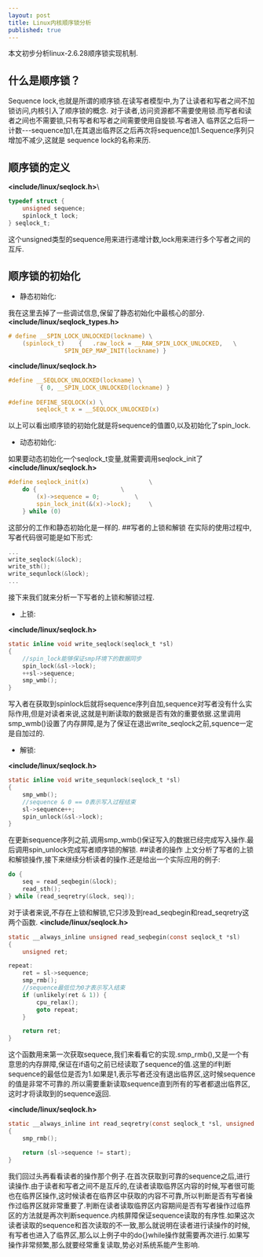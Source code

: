 ```yaml
---
layout: post
title: Linux内核顺序锁分析
published: true
---
```


本文初步分析linux-2.6.28顺序锁实现机制.
## 什么是顺序锁？
Sequence lock,也就是所谓的顺序锁.在读写者模型中,为了让读者和写者之间不加锁访问,内核引入了顺序锁的概念.
对于读者,访问资源都不需要使用锁.而写者和读者之间也不需要锁,只有写者和写者之间需要使用自旋锁.写者进入
临界区之后将一计数---sequence加1,在其退出临界区之后再次将sequence加1.Sequence序列只增加不减少,这就是
sequence lock的名称来历.
## 顺序锁的定义
**\<include/linux/seqlock.h>**\
```c
typedef struct {
	unsigned sequence;
	spinlock_t lock;
} seqlock_t;
```
这个unsigned类型的sequence用来进行递增计数,lock用来进行多个写者之间的互斥.
## 顺序锁的初始化
- 静态初始化:

我在这里去掉了一些调试信息,保留了静态初始化中最核心的部分.
**\<include/linux/seqlock_types.h>**

```c    
# define __SPIN_LOCK_UNLOCKED(lockname) \
	(spinlock_t)	{	.raw_lock = __RAW_SPIN_LOCK_UNLOCKED,	\
				SPIN_DEP_MAP_INIT(lockname) }
```

**\<include/linux/seqlock.h>**

```c    
#define __SEQLOCK_UNLOCKED(lockname) \
		 { 0, __SPIN_LOCK_UNLOCKED(lockname) }
         
#define DEFINE_SEQLOCK(x) \
		seqlock_t x = __SEQLOCK_UNLOCKED(x)
```
以上可以看出顺序锁的初始化就是将sequence的值置0,以及初始化了spin_lock.

- 动态初始化:

如果要动态初始化一个seqlock\_t变量,就需要调用seqlock_init了
**\<include/linux/seqlock.h>**

```c
#define seqlock_init(x)					\
	do {						\
		(x)->sequence = 0;			\
		spin_lock_init(&(x)->lock);		\
	} while (0)
```
这部分的工作和静态初始化是一样的.
##写者的上锁和解锁
在实际的使用过程中,写者代码很可能是如下形式:

```c
...
write_seqlock(&lock);
write_sth();
write_sequnlock(&lock);
...
```
接下来我们就来分析一下写者的上锁和解锁过程.

- 上锁:

**\<include/linux/seqlock.h>**

```c
static inline void write_seqlock(seqlock_t *sl)
{
	//spin_lock能够保证smp环境下的数据同步
	spin_lock(&sl->lock);
	++sl->sequence;
	smp_wmb();
}
```
写入者在获取到spinlock后就将sequence序列自加,sequence对写者没有什么实际作用,但是对读者来说,这就是判断读取的数据是否有效的重要依据.这里调用smp\_wmb()设置了内存屏障,是为了保证在退出write_seqlock之前,squence一定是自加过的.

- 解锁:

**\<include/linux/seqlock.h>**

```c
static inline void write_sequnlock(seqlock_t *sl)
{
	smp_wmb();
	//sequence & 0 == 0表示写入过程结束
	sl->sequence++;
	spin_unlock(&sl->lock);
}
```
在更新sequence序列之前,调用smp\_wmb()保证写入的数据已经完成写入操作.最后调用spin_unlock完成写者顺序锁的解锁.
##读者的操作
上文分析了写者的上锁和解锁操作,接下来继续分析读者的操作.还是给出一个实际应用的例子:

```c
do {
	seq = read_seqbegin(&lock);
    read_sth();
} while (read_seqretry(&lock, seq));
```
对于读者来说,不存在上锁和解锁,它只涉及到read\_seqbegin和read\_seqretry这两个函数.
**\<include/linux/seqlock.h>**

```c
static __always_inline unsigned read_seqbegin(const seqlock_t *sl)
{
	unsigned ret;

repeat:
	ret = sl->sequence;
	smp_rmb();
	//sequence最低位为0才表示写入结束
	if (unlikely(ret & 1)) {
		cpu_relax();
		goto repeat;
	}

	return ret;
}
```
这个函数用来第一次获取sequece,我们来看看它的实现.smp_rmb(),又是一个有意思的内存屏障,保证在if语句之前已经读取了sequence的值.这里的if判断sequence的最低位是否为1.如果是1,表示写者还没有退出临界区,这时候sequence的值是非常不可靠的.所以需要重新读取sequence直到所有的写者都退出临界区,这时才将读取到的sequence返回.

**\<include/linux/seqlock.h>**

```c
static __always_inline int read_seqretry(const seqlock_t *sl, unsigned start)
{
	smp_rmb();

	return (sl->sequence != start);
}
```
我们回过头再看看读者的操作那个例子.在首次获取到可靠的sequence之后,进行读操作.由于读者和写者之间不是互斥的,在读者读取临界区内容的时候,写者很可能也在临界区操作,这时候读者在临界区中获取的内容不可靠,所以判断是否有写者操作过临界区就非常重要了.判断在读者读取临界区内容期间是否有写者操作过临界区的方法就是再次判断sequence.内核屏障保证sequence读取的有序性.如果这次读者读取的sequence和首次读取的不一致,那么就说明在读者进行读操作的时候,有写者也进入了临界区,那么以上例子中的do{}while操作就需要再次进行.如果写操作非常频繁,那么就要经常重复读取,势必对系统系能产生影响.